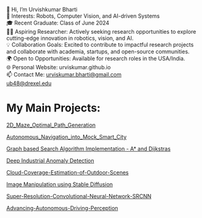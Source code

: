 👋 Hi, I’m Urvishkumar Bharti <br>
🎯 Interests:  Robots, Computer Vision, and AI-driven Systems <br>
🎓 Recent Graduate: Class of June 2024 <br>
🧑‍🔬 Aspiring Researcher: Actively seeking research opportunities to explore cutting-edge innovation in robotics, vision, and AI. <br>
💡 Collaboration Goals: Excited to contribute to impactful research projects and collaborate with academia, startups, and open-source communities. <br>
🌍 Open to Opportunities: Available for research roles in the USA/India. <br>
🌐 Personal Website: urviskumar.github.io <br>
📫 Contact Me: urviskumar.bharti@gmail.com <br>
               ub48@drexel.edu


# My Main Projects:
[2D_Maze_Optimal_Path_Generation](https://github.com/Urviskumar/2D_Maze_Optimal_Path_Generation.git)

[Autonomous_Navigation_into_Mock_Smart_City](https://github.com/Urviskumar/Autonomous_Navigation_into_Mock_Smart_City.git)

[Graph based Search Algorithm Implementation - A* and Dijkstras](https://urviskumar.github.io/Urvishkumar_Bharti.github.io/project5.html)

[Deep Industrial Anomaly Detection](https://urviskumar.github.io/Urvishkumar_Bharti.github.io/anomaly_detection.html)

[Cloud-Coverage-Estimation-of-Outdoor-Scenes](https://github.com/Urviskumar/Cloud-Coverage-Estimation-of-Outdoor-Scenes.git)

[Image Manipulation using Stable Diffusion](https://github.com/Urviskumar/image-manipulation-stable-diffusion.git)

[Super-Resolution-Convolutional-Neural-Network-SRCNN](https://github.com/Urviskumar/Super-Resolution-Convolutional-Neural-Network-SRCNN-.git)

[Advancing-Autonomous-Driving-Perception](https://github.com/Urviskumar/Advancing-Autonomous-Driving-Perception.git)
  



 

